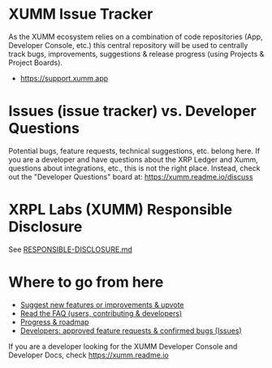 # XUMM Issue Tracker

As the XUMM ecosystem relies on a combination of code repositories (App, Developer Console, etc.) this central repository will be used to centrally track bugs, improvements, suggestions &amp; release progress (using Projects & Project Boards).

- https://support.xumm.app

# Issues (issue tracker) vs. Developer Questions

Potential bugs, feature requests, technical suggestions, etc. belong here. If you are a developer and have questions about the XRP Ledger and Xumm, questions about integrations, etc., this is not the right place. Instead, check out the "Developer Questions" board at: https://xumm.readme.io/discuss

# XRPL Labs (XUMM) Responsible Disclosure

See [RESPONSIBLE-DISCLOSURE.md](RESPONSIBLE-DISCLOSURE.md)

# Where to go from here

- [Suggest new features or improvements & upvote](https://xrpl-labs.canny.io/xumm)
- [Read the FAQ (users, contributing & developers)](https://support.xumm.app/)
- [Progress & roadmap](https://github.com/XRPL-Labs/XUMM-Issue-Tracker/projects)
- [Developers: approved feature requests & confirmed bugs (Issues)](https://github.com/XRPL-Labs/XUMM-Issue-Tracker/issues)

If you are a developer looking for the XUMM Developer Console and Developer Docs, check https://xumm.readme.io
